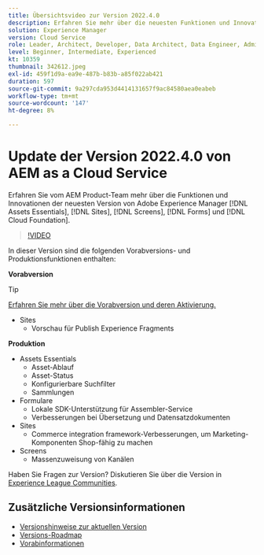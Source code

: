```yaml
---
title: Übersichtsvideo zur Version 2022.4.0
description: Erfahren Sie mehr über die neuesten Funktionen und Innovationen in der Version 2022.4.0 von Adobe Experience Manager [!DNL Assets Essentials], [!DNL Sites], [!DNL Screens], [!DNL Forms] and [!DNL Cloud Foundation].
solution: Experience Manager
version: Cloud Service
role: Leader, Architect, Developer, Data Architect, Data Engineer, Admin, User
level: Beginner, Intermediate, Experienced
kt: 10359
thumbnail: 342612.jpeg
exl-id: 459f1d9a-ea9e-487b-b83b-a85f022ab421
duration: 597
source-git-commit: 9a297cda953d4414131657f9ac84580aea0eabeb
workflow-type: tm+mt
source-wordcount: '147'
ht-degree: 8%

---
```


# Update der Version 2022.4.0 von AEM as a Cloud Service

Erfahren Sie vom AEM Product-Team mehr über die Funktionen und Innovationen der neuesten Version von Adobe Experience Manager [!DNL Assets Essentials], [!DNL Sites], [!DNL Screens], [!DNL Forms] und [!DNL Cloud Foundation].

>[!VIDEO](https://video.tv.adobe.com/v/342612/?quality=12&learn=on)

In dieser Version sind die folgenden Vorabversions- und Produktionsfunktionen enthalten:

**Vorabversion**

>[!TIP]
>
>[Erfahren Sie mehr über die Vorabversion und deren Aktivierung.](https://experienceleague.adobe.com/docs/experience-manager-cloud-service/content/release-notes/prerelease.html)

* Sites
   * Vorschau für Publish Experience Fragments

**Produktion**

* Assets Essentials
   * Asset-Ablauf
   * Asset-Status
   * Konfigurierbare Suchfilter
   * Sammlungen
* Formulare
   * Lokale SDK-Unterstützung für Assembler-Service
   * Verbesserungen bei Übersetzung und Datensatzdokumenten
* Sites
   * Commerce integration framework-Verbesserungen, um Marketing-Komponenten Shop-fähig zu machen
* Screens
   * Massenzuweisung von Kanälen

Haben Sie Fragen zur Version?  Diskutieren Sie über die Version in [Experience League Communities](https://adobe.ly/3LO0gOo).

## Zusätzliche Versionsinformationen

* [Versionshinweise zur aktuellen Version](https://experienceleague.adobe.com/docs/experience-manager-cloud-service/content/release-notes/home.html?lang=de)
* [Versions-Roadmap](https://experienceleague.adobe.com/docs/experience-manager-release-information/aem-release-updates/update-releases-roadmap.html?lang=de)
* [Vorabinformationen](https://experienceleague.adobe.com/docs/experience-manager-cloud-service/content/release-notes/prerelease.html)
